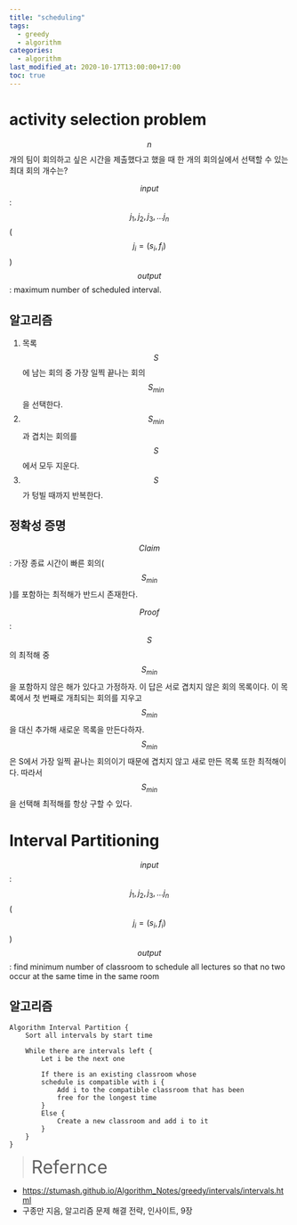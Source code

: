 ```yaml
---
title: "scheduling"
tags:
  - greedy
  - algorithm
categories:
  - algorithm
last_modified_at: 2020-10-17T13:00:00+17:00
toc: true
---
```

<script type="text/javascript"
src="https://cdn.mathjax.org/mathjax/latest/MathJax.js?config=TeX-AMS_HTML">
</script>


# activity selection problem

$$n$$개의 팀이 회의하고 싶은 시간을 제출했다고 했을 때 한 개의 회의실에서 선택할 수 있는 최대 회의 개수는?

$$input$$: $$j_1, j_2, j_3, ... j_n$$ ($$j_i = (s_i, f_i)$$)<br>
$$output$$: maximum number of scheduled interval.

## 알고리즘
1. 목록 $$S$$에 남는 회의 중 가장 일찍 끝나는 회의 $$S_{min}$$을 선택한다.
2. $$S_{min}$$과 겹치는 회의를 $$S$$에서 모두 지운다.
3. $$S$$가 텅빌 때까지 반복한다.

## 정확성 증명
$$Claim$$: 가장 종료 시간이 빠른 회의($$S_{min}$$)를 포함하는 최적해가 반드시 존재한다.

$$Proof$$:
$$S$$의 최적해 중 $$S_{min}$$을 포함하지 않은 해가 있다고 가정하자. 이 답은 서로 겹치지 않은 회의 목록이다.
이 목록에서 첫 번째로 개최되는 회의를 지우고 $$S_{min}$$을 대신 추가해 새로운 목록을 만든다하자.
$$S_{min}$$은 S에서 가장 일찍 끝나는 회의이기 때문에 겹치지 않고 새로 만든 목록 또한 최적해이다.
따라서 $$S_{min}$$을 선택해 최적해를 항상 구할 수 있다.

# Interval Partitioning

$$input$$: $$j_1, j_2, j_3, ... j_n$$ ($$j_i = (s_i, f_i)$$)<br>
$$output$$: find minimum number of classroom to schedule all lectures so that no two occur at the same time in the same room

## 알고리즘

```
Algorithm Interval Partition {
    Sort all intervals by start time

    While there are intervals left {
        Let i be the next one

        If there is an existing classroom whose
        schedule is compatible with i {
            Add i to the compatible classroom that has been
            free for the longest time
        }
        Else {
            Create a new classroom and add i to it
        }
    }
}
```


><font size="6">Refernce</font>
- https://stumash.github.io/Algorithm_Notes/greedy/intervals/intervals.html
- 구종만 지음, 알고리즘 문제 해결 전략, 인사이트, 9장<br>
